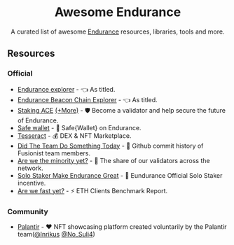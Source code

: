 <div align="center">
  <h1 align="center">Awesome Endurance</h1> 
  <p align="center">A curated list of awesome <a href="https://ace.fusionist.io/">Endurance</a> resources, libraries, tools and more.</p>

</div>
 
## Resources

### Official

- [Endurance explorer](https://explorer-endurance.fusionist.io/) - 👈 As titled.
- [Endurance Beacon Chain Explorer](https://beacon.fusionist.io/) - 👈 As titled.
- [Staking ACE](https://staking.fusionist.io/en/) [(+More)](https://openfusionist.github.io/staking-docs/) - 🛡️ Become a validator and help secure the future of Endurance.
- [Safe wallet](https://safewallet.fusionist.io/) - 👛 Safe{Wallet} on Endurance.
- [Tesseract](https://www.tesseract.world/) - 💰 DEX & NFT Marketplace.
- [Did The Team Do Something Today](https://didtheteamdosomething.today) - 🤔 Github commit history of Fusionist team members.
- [Are we the minority yet?](https://arewetheminorityyet.com/) - 🍩 The share of our validators across the network.
- [Solo Staker Make Endurance Great](https://discord-solostaker.fusionist.io/) - 🐒 Eundurance Official Solo Staker incentive.
- [Are we fast yet?](https://arewefastyet.report/) - ⚡ ETH Clients Benchmark Report.

### Community
- [Palantir](https://palantir.ws/) -  ❤️ NFT showcasing platform created voluntarily by the Palantir team([@Inrikus](https://x.com/MikeSco67162628) [@No_Suli4](https://t.me/No_Suli4))